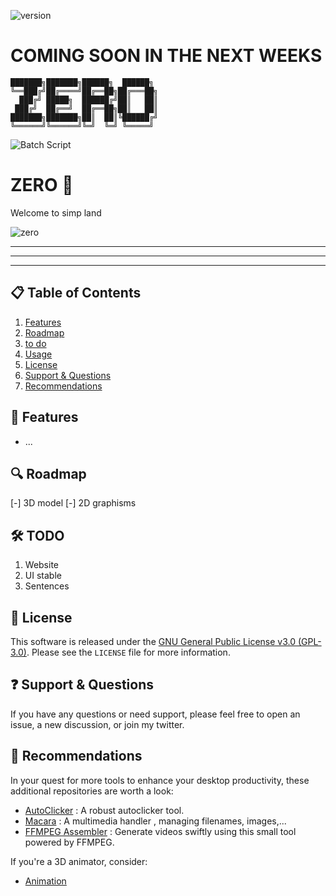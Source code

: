 ![version](https://img.shields.io/badge/VERSION-ALPHA-red)

# COMING SOON IN THE NEXT WEEKS

```
███████╗███████╗██████╗  ██████╗ 
╚══███╔╝██╔════╝██╔══██╗██╔═══██╗
  ███╔╝ █████╗  ██████╔╝██║   ██║
 ███╔╝  ██╔══╝  ██╔══██╗██║   ██║
███████╗███████╗██║  ██║╚██████╔╝
╚══════╝╚══════╝╚═╝  ╚═╝ ╚═════╝ 
```

![Batch Script](https://img.shields.io/badge/Batch-Script-blue)

# ZERO 🐶

Welcome to simp land

![zero](https://github.com/SECRET-GUEST/zero/assets/92639080/c4ef5051-2c83-4348-9422-b3b4e939ed3e)

---
---
---

## 📋 Table of Contents

1. [Features](#-features)
2. [Roadmap](#-Roadmap)
3. [to do](#-todo)
4. [Usage](#-usage)
5. [License](#-license)
6. [Support & Questions](#-support--questions)
7. [Recommendations](#-recommendations)

## 🌟 Features

- ...


## 🔍 Roadmap

[-] 3D model
[-] 2D graphisms

## 🛠️ TODO

1. Website
2. UI stable
3. Sentences

## 📜 License

This software is released under the [GNU General Public License v3.0 (GPL-3.0)](https://www.gnu.org/licenses/gpl-3.0.en.html). Please see the `LICENSE` file for more information.


## ❓ Support & Questions

If you have any questions or need support, please feel free to open an issue, a new discussion, or join my twitter.


## 💎 Recommendations  

In your quest for more tools to enhance your desktop productivity, these additional repositories are worth a look:

- [AutoClicker](https://github.com/SECRET-GUEST/autoclicker) : A robust autoclicker tool.
- [Macara](https://github.com/SECRET-GUEST/Macara) : A multimedia handler , managing filenames, images,...
- [FFMPEG Assembler](https://github.com/SECRET-GUEST/ffmpeg-assembler) : Generate videos swiftly using this small tool powered by FFMPEG.

If you're a 3D animator, consider:
- [Animation](https://github.com/SECRET-GUEST/animation)


